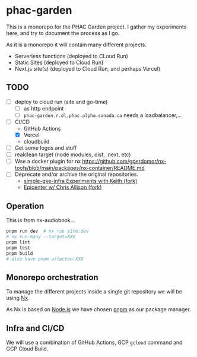 # phac-garden

This is a monorepo for the PHAC Garden project.
I gather my experiments here, and try to document the process as I go.

As it is a monorepo it will contain many different projects.

- Serverless functions (deployed to CLoud Run)
- Static Sites (deployed to Cloud Run)
- Next.js site(s) (deployed to Cloud Run, and perhaps Vercel)

## TODO

- [ ] deploy to cloud run (site and go-time)
  - [ ] as http endpoint
  - [ ] `phac-garden.r.dl.phac.alpha.canada.ca` needs a loadbalancer,...
- [ ] CI/CD
  - GitHub Actions
  - [x] Vercel
  - cloudbuild
- [ ] Get some logos and stuff
- [ ] realclean target (node modules, dist, .next, etc)
- [ ] Wse a docker plugin for nx <https://github.com/gperdomor/nx-tools/blob/main/packages/nx-container/README.md>
- [ ] Deprecate and/or archive the original repositories.
  - [simple-gke-infra Experiments with Keith (fork)](https://github.com/daneroo/simple-gke-infra)
  - [Epicenter w/ Chris Allison (fork)](https://github.com/daneroo/phac-epi_center)

## Operation

This is from nx-audiobook...

```bash
pnpm run dev  # nx run site:dev
# nx run-many --target=XXX
pnpm lint
pnpm test
pnpm build
# also have pnpm affected:XXX
```

## Monorepo orchestration

To manage the different projects inside a single git repository we will be using [Nx](https://nx.dev/).

As Nx is based on [Node.js](https://nodejs.org/en) we have chosen [pnpm](https://pnpm.io/) as our package manager.

## Infra and CI/CD

We will use a combination of GitHub Actions, GCP `gcloud` command and GCP Cloud Build.
